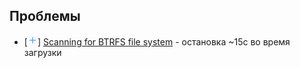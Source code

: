 ## Проблемы

- [![+](/i/pl.png)] [Scanning for BTRFS file system](scanning4btrfs) - остановка ~15с во время загрузки
